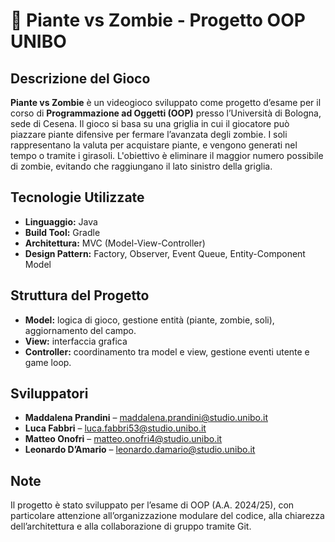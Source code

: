 # 🌱 Piante vs Zombie - Progetto OOP UNIBO

## Descrizione del Gioco

**Piante vs Zombie** è un videogioco sviluppato come progetto d’esame per il corso di **Programmazione ad Oggetti (OOP)** presso l’Università di Bologna, sede di Cesena. Il gioco si basa su una griglia in cui il giocatore può piazzare piante difensive per fermare l’avanzata degli zombie. I soli rappresentano la valuta per acquistare piante, e vengono generati nel tempo o tramite i girasoli. L'obiettivo è eliminare il maggior numero possibile di zombie, evitando che raggiungano il lato sinistro della griglia.

## Tecnologie Utilizzate

- **Linguaggio:** Java
- **Build Tool:** Gradle
- **Architettura:** MVC (Model-View-Controller)
- **Design Pattern:** Factory, Observer, Event Queue, Entity-Component Model

## Struttura del Progetto

- **Model:** logica di gioco, gestione entità (piante, zombie, soli), aggiornamento del campo.
- **View:** interfaccia grafica
- **Controller:** coordinamento tra model e view, gestione eventi utente e game loop.

## Sviluppatori

- **Maddalena Prandini** – [maddalena.prandini@studio.unibo.it](mailto:maddalena.prandini@studio.unibo.it)
- **Luca Fabbri** – [luca.fabbri53@studio.unibo.it](mailto:luca.fabbri53@studio.unibo.it)
- **Matteo Onofri** – [matteo.onofri4@studio.unibo.it](mailto:matteo.onofri4@studio.unibo.it)
- **Leonardo D’Amario** – [leonardo.damario@studio.unibo.it](mailto:leonardo.damario@studio.unibo.it)

## Note

Il progetto è stato sviluppato per l’esame di OOP (A.A. 2024/25), con particolare attenzione all’organizzazione modulare del codice, alla chiarezza dell’architettura e alla collaborazione di gruppo tramite Git.
